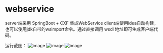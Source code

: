 # webservice
server端采用 SpringBoot + CXF 集成WebService
client端使用idea自动构建，也可以使用jdk自带的wsimport命令。通过直接调用 wsdl 地址即可生成客户端代码。

运行截图：
![image](https://github.com/mgxlin/webservice/blob/master/client/src/example/pic/%E5%BE%AE%E4%BF%A1%E6%88%AA%E5%9B%BE_20220214135800.png)
![image](https://github.com/mgxlin/webservice/blob/master/client/src/example/pic/%E5%BE%AE%E4%BF%A1%E6%88%AA%E5%9B%BE_20220214135919.png)
![image](https://github.com/mgxlin/webservice/blob/master/client/src/example/pic/%E5%BE%AE%E4%BF%A1%E6%88%AA%E5%9B%BE_20220214135929.png)
